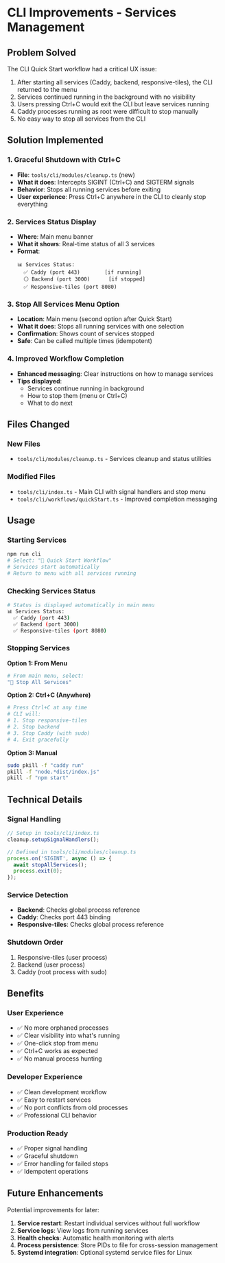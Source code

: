# CLI Improvements - Services Management

## Problem Solved

The CLI Quick Start workflow had a critical UX issue:
1. After starting all services (Caddy, backend, responsive-tiles), the CLI returned to the menu
2. Services continued running in the background with no visibility
3. Users pressing Ctrl+C would exit the CLI but leave services running
4. Caddy processes running as root were difficult to stop manually
5. No easy way to stop all services from the CLI

## Solution Implemented

### 1. Graceful Shutdown with Ctrl+C
- **File**: `tools/cli/modules/cleanup.ts` (new)
- **What it does**: Intercepts SIGINT (Ctrl+C) and SIGTERM signals
- **Behavior**: Stops all running services before exiting
- **User experience**: Press Ctrl+C anywhere in the CLI to cleanly stop everything

### 2. Services Status Display
- **Where**: Main menu banner
- **What it shows**: Real-time status of all 3 services
- **Format**:
  ```
  📊 Services Status:
    ✅ Caddy (port 443)        [if running]
    ⚪ Backend (port 3000)      [if stopped]
    ✅ Responsive-tiles (port 8080)
  ```

### 3. Stop All Services Menu Option
- **Location**: Main menu (second option after Quick Start)
- **What it does**: Stops all running services with one selection
- **Confirmation**: Shows count of services stopped
- **Safe**: Can be called multiple times (idempotent)

### 4. Improved Workflow Completion
- **Enhanced messaging**: Clear instructions on how to manage services
- **Tips displayed**:
  - Services continue running in background
  - How to stop them (menu or Ctrl+C)
  - What to do next

## Files Changed

### New Files
- `tools/cli/modules/cleanup.ts` - Services cleanup and status utilities

### Modified Files
- `tools/cli/index.ts` - Main CLI with signal handlers and stop menu
- `tools/cli/workflows/quickStart.ts` - Improved completion messaging

## Usage

### Starting Services
```bash
npm run cli
# Select: "🚀 Quick Start Workflow"
# Services start automatically
# Return to menu with all services running
```

### Checking Services Status
```bash
# Status is displayed automatically in main menu
📊 Services Status:
  ✅ Caddy (port 443)
  ✅ Backend (port 3000)
  ✅ Responsive-tiles (port 8080)
```

### Stopping Services

**Option 1: From Menu**
```bash
# From main menu, select:
"🛑 Stop All Services"
```

**Option 2: Ctrl+C (Anywhere)**
```bash
# Press Ctrl+C at any time
# CLI will:
# 1. Stop responsive-tiles
# 2. Stop backend
# 3. Stop Caddy (with sudo)
# 4. Exit gracefully
```

**Option 3: Manual**
```bash
sudo pkill -f "caddy run"
pkill -f "node.*dist/index.js"
pkill -f "npm start"
```

## Technical Details

### Signal Handling
```typescript
// Setup in tools/cli/index.ts
cleanup.setupSignalHandlers();

// Defined in tools/cli/modules/cleanup.ts
process.on('SIGINT', async () => {
  await stopAllServices();
  process.exit(0);
});
```

### Service Detection
- **Backend**: Checks global process reference
- **Caddy**: Checks port 443 binding
- **Responsive-tiles**: Checks global process reference

### Shutdown Order
1. Responsive-tiles (user process)
2. Backend (user process)
3. Caddy (root process with sudo)

## Benefits

### User Experience
- ✅ No more orphaned processes
- ✅ Clear visibility into what's running
- ✅ One-click stop from menu
- ✅ Ctrl+C works as expected
- ✅ No manual process hunting

### Developer Experience
- ✅ Clean development workflow
- ✅ Easy to restart services
- ✅ No port conflicts from old processes
- ✅ Professional CLI behavior

### Production Ready
- ✅ Proper signal handling
- ✅ Graceful shutdown
- ✅ Error handling for failed stops
- ✅ Idempotent operations

## Future Enhancements

Potential improvements for later:
1. **Service restart**: Restart individual services without full workflow
2. **Service logs**: View logs from running services
3. **Health checks**: Automatic health monitoring with alerts
4. **Process persistence**: Store PIDs to file for cross-session management
5. **Systemd integration**: Optional systemd service files for Linux
